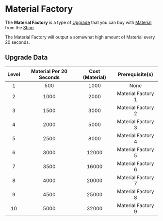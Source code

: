 # Material Factory
The **Material Factory** is a type of [Upgrade](/upgrades/) that you can buy with 
[Material](/game/material.md) from the [Shop](/game/shop.md).

The Material Factory will output a somewhat high amount of Material every 20 seconds.

## Upgrade Data

| Level | Material Per 20 Seconds | Cost (Material) |   Prerequisite(s)  |
|:-----:|:-----------------------:|:---------------:|:------------------:|
|   1   |           500           |       1000      |        None        |
|   2   |           1000          |       2000      | Material Factory 1 |
|   3   |           1500          |       3000      | Material Factory 2 |
|   4   |           2000          |       5000      | Material Factory 3 |
|   5   |           2500          |       8000      | Material Factory 4 |
|   6   |           3000          |      12000      | Material Factory 5 |
|   7   |           3500          |      16000      | Material Factory 6 |
|   8   |           4000          |      20000      | Material Factory 7 |
|   9   |           4500          |      25000      | Material Factory 8 |
|   10  |           5000          |      32000      | Material Factory 9 |
